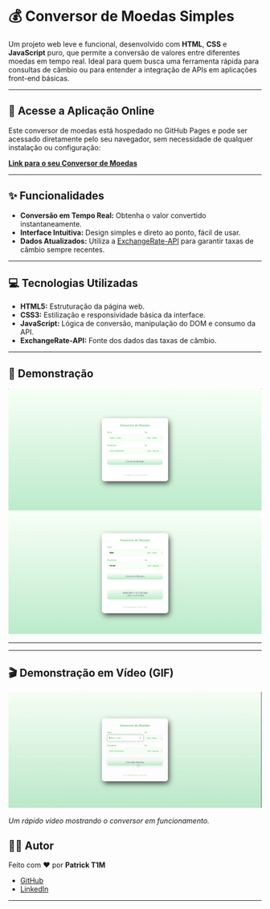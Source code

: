 # 💰 Conversor de Moedas Simples

Um projeto web leve e funcional, desenvolvido com **HTML**, **CSS** e **JavaScript** puro, que permite a conversão de valores entre diferentes moedas em tempo real. Ideal para quem busca uma ferramenta rápida para consultas de câmbio ou para entender a integração de APIs em aplicações front-end básicas.

---

## 🚀 Acesse a Aplicação Online

Este conversor de moedas está hospedado no GitHub Pages e pode ser acessado diretamente pelo seu navegador, sem necessidade de qualquer instalação ou configuração:

**[Link para o seu Conversor de Moedas](https://patrickt1m.github.io/ConversorMoeda/)**



---

## ✨ Funcionalidades

* **Conversão em Tempo Real:** Obtenha o valor convertido instantaneamente.
* **Interface Intuitiva:** Design simples e direto ao ponto, fácil de usar.
* **Dados Atualizados:** Utiliza a [ExchangeRate-API](https://www.exchangerate-api.com/) para garantir taxas de câmbio sempre recentes.

---

## 💻 Tecnologias Utilizadas

* **HTML5:** Estruturação da página web.
* **CSS3:** Estilização e responsividade básica da interface.
* **JavaScript:** Lógica de conversão, manipulação do DOM e consumo da API.
* **ExchangeRate-API:** Fonte dos dados das taxas de câmbio.

---

## 📸 Demonstração

![Tela Inicial do Conversor](assets/images/Tela_Inicial.png)
![Valor Convertido](assets/images/Valor_Convertido.png)

---

---

## 🎬 Demonstração em Vídeo (GIF)

![Demonstração em GIF do Conversor](assets/images/gif/Demonstracao_gif.gif)



*Um rápido vídeo mostrando o conversor em funcionamento.*

## 👨‍💻 Autor

Feito com ❤️ por **Patrick T1M**

* [GitHub](https://github.com/PatrickT1M)
* [LinkedIn](https://linkedin.com/in/patrickmoreiracosta)

---